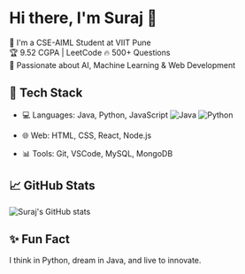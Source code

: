 # Hi there, I'm Suraj 👋

🚀 I'm a CSE-AIML Student at VIIT Pune  
🏆 9.52 CGPA | LeetCode 🔥 500+ Questions  
🧠 Passionate about AI, Machine Learning & Web Development  

## 🔧 Tech Stack
- 💻 Languages: Java, Python, JavaScript
![Java](https://img.shields.io/badge/Java-ED8B00?style=for-the-badge&logo=java&logoColor=white)
![Python](https://img.shields.io/badge/Python-3776AB?style=for-the-badge&logo=python&logoColor=white)

- 🌐 Web: HTML, CSS, React, Node.js
- 📊 Tools: Git, VSCode, MySQL, MongoDB

## 📈 GitHub Stats
![Suraj's GitHub stats](https://github-readme-stats.vercel.app/api?username=surajgunjal&show_icons=true&theme=tokyonight)

## ✨ Fun Fact
I think in Python, dream in Java, and live to innovate.
